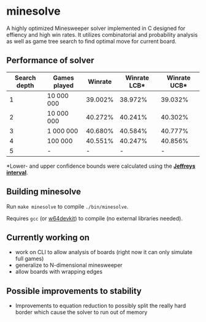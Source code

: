 # minesolve

A highly optimized Minesweeper solver implemented in C designed for effiency and high win rates.
It utilizes combinatorial and probability analysis as well as game tree search to find optimal move for current board.

## Performance of solver
| Search depth | Games played     | Winrate      | Winrate LCB*   | Winrate UCB*   |
|--------------|------------------|--------------|----------------|----------------|
| 1            | $`10\;000\;000`$ | $`39.002\%`$ | $`38.972\%`$   | $`39.032\%`$   |
| 2            | $`10\;000\;000`$ | $`40.272\%`$ | $`40.241\%`$   | $`40.302\%`$   |
| 3            | $`1\;000\;000`$  | $`40.680\%`$ | $`40.584\%`$   | $`40.777\%`$   |
| 4            | $`100\;000`$     | $`40.551\%`$ | $`40.247\%`$   | $`40.856\%`$   |
| 5            | -                | -            | -              | -              |

\*Lower- and upper confidence bounds were calculated using the [__Jeffreys interval__](https://en.wikipedia.org/wiki/Binomial_proportion_confidence_interval#Jeffreys_interval).

## Building minesolve

Run ```make minesolve``` to compile ```./bin/minesolve```.

Requires ```gcc``` (or [w64devkit](https://github.com/skeeto/w64devkit/releases/)) to compile (no external libraries needed).

## Currently working on
- work on CLI to allow analysis of boards (right now it can only simulate full games)
- generalize to N-dimensional minesweeper
- allow boards with wrapping edges

## Possible improvements to stability
- Improvements to equation reduction to possibly split the really hard border which cause the solver to run out of memory
